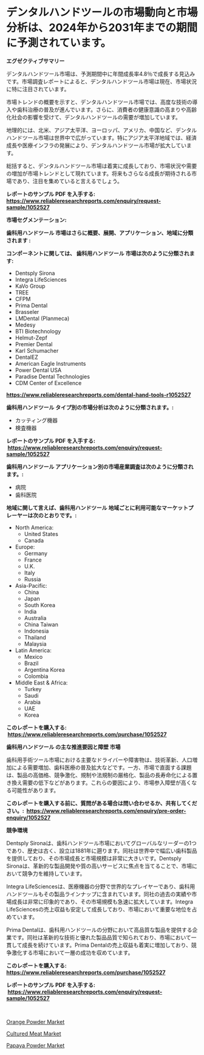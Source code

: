 <p><h1>デンタルハンドツールの市場動向と市場分析は、2024年から2031年までの期間に予測されています。</h1></p><p><strong>エグゼクティブサマリー</strong></p>
<p><p>デンタルハンドツール市場は、予測期間中に年間成長率4.8％で成長する見込みです。市場調査レポートによると、デンタルハンドツール市場は現在、市場状況に特に注目されています。</p><p>市場トレンドの概要を示すと、デンタルハンドツール市場では、高度な技術の導入や歯科治療の普及が進んでいます。さらに、消費者の健康意識の高まりや高齢化社会の影響を受けて、デンタルハンドツールの需要が増加しています。</p><p>地理的には、北米、アジア太平洋、ヨーロッパ、アメリカ、中国など、デンタルハンドツール市場は世界中で広がっています。特にアジア太平洋地域では、経済成長や医療インフラの発展により、デンタルハンドツール市場が拡大しています。</p><p>総括すると、デンタルハンドツール市場は着実に成長しており、市場状況や需要の増加が市場トレンドとして現れています。将来もさらなる成長が期待される市場であり、注目を集めていると言えるでしょう。</p></p>
<p><strong>レポートのサンプル PDF を入手する: <a href="https://www.reliableresearchreports.com/enquiry/request-sample/1052527">https://www.reliableresearchreports.com/enquiry/request-sample/1052527</a></strong></p>
<p><strong>市場セグメンテーション:</strong></p>
<p><strong> 歯科用ハンドツール 市場はさらに概要、展開、アプリケーション、地域に分類されます :</strong></p>
<p><strong>コンポーネントに関しては、 歯科用ハンドツール 市場は次のように分類されます: &nbsp;</strong></p>
<p><ul><li>Dentsply Sirona</li><li>Integra LifeSciences</li><li>KaVo Group</li><li>TREE</li><li>CFPM</li><li>Prima Dental</li><li>Brasseler</li><li>LMDental (Planmeca)</li><li>Medesy</li><li>BTI Biotechnology</li><li>Helmut-Zepf</li><li>Premier Dental</li><li>Karl Schumacher</li><li>DentalEZ</li><li>American Eagle Instruments</li><li>Power Dental USA</li><li>Paradise Dental Technologies</li><li>CDM Center of Excellence</li></ul></p>
<p><strong><a href="https://www.reliableresearchreports.com/dental-hand-tools-r1052527">https://www.reliableresearchreports.com/dental-hand-tools-r1052527</a></strong></p>
<p><strong> 歯科用ハンドツール タイプ別の市場分析は次のように分類されます。:</strong></p>
<p><ul><li>カッティング機器</li><li>検査機器</li></ul></p>
<p><strong>レポートのサンプル PDF を入手する: &nbsp;<a href="https://www.reliableresearchreports.com/enquiry/request-sample/1052527">https://www.reliableresearchreports.com/enquiry/request-sample/1052527</a></strong></p>
<p><strong> 歯科用ハンドツール アプリケーション別の市場産業調査は次のように分類されます。:</strong></p>
<p><ul><li>病院</li><li>歯科医院</li></ul></p>
<p><strong>地域に関して言えば、歯科用ハンドツール 地域ごとに利用可能なマーケットプレーヤーは次のとおりです。:</strong></p>
<p><ul>
    <li>
        North America:
        <ul>
            <li>United States</li>
            <li>Canada</li>
        </ul>
    </li>
    <li>
        Europe:
        <ul>
            <li>Germany</li>
            <li>France</li>
            <li>U.K.</li>
            <li>Italy</li>
            <li>Russia</li>
        </ul>
    </li>
    <li>
        Asia-Pacific:
        <ul>
            <li>China</li>
            <li>Japan</li>
            <li>South Korea</li>
            <li>India</li>
            <li>Australia</li>
            <li>China Taiwan</li>
            <li>Indonesia</li>
            <li>Thailand</li>
            <li>Malaysia</li>
        </ul>
    </li>
    <li>
        Latin America:
        <ul>
            <li>Mexico</li>
            <li>Brazil</li>
            <li>Argentina Korea</li>
            <li>Colombia</li>
        </ul>
    </li>
    <li>
        Middle East & Africa:
        <ul>
            <li>Turkey</li>
            <li>Saudi</li>
            <li>Arabia</li>
            <li>UAE</li>
            <li>Korea</li>
        </ul>
    </li>
    </ul></p>
<p><strong>このレポートを購入する: &nbsp;<a href="https://www.reliableresearchreports.com/purchase/1052527">https://www.reliableresearchreports.com/purchase/1052527</a></strong></p>
<p><strong>歯科用ハンドツール の主な推進要因と障壁 市場</strong></p>
<p><p>歯科用手術ツール市場における主要なドライバーや障害物は、技術革新、人口増加による需要増加、歯科医療の普及拡大などです。一方、市場で直面する課題は、製品の高価格、競争激化、規制や法規制の厳格化、製品の長寿命化による置き換え需要の低下などがあります。これらの要因により、市場参入障壁が高くなる可能性があります。</p></p>
<p><strong>このレポートを購入する前に、質問がある場合は問い合わせるか、共有してください。:&nbsp; <a href="https://www.reliableresearchreports.com/enquiry/pre-order-enquiry/1052527">https://www.reliableresearchreports.com/enquiry/pre-order-enquiry/1052527</a></strong></p>
<p><strong>競争環境</strong></p>
<p><p>Dentsply Sironaは、歯科ハンドツール市場においてグローバルなリーダーの1つであり、歴史は古く、設立は1881年に遡ります。同社は世界中で幅広い歯科製品を提供しており、その市場成長と市場規模は非常に大きいです。Dentsply Sironaは、革新的な製品開発や質の高いサービスに焦点を当てることで、市場において競争力を維持しています。</p><p>Integra LifeSciencesは、医療機器の分野で世界的なプレイヤーであり、歯科用ハンドツールもその製品ラインナップに含まれています。同社の過去の実績や市場成長は非常に印象的であり、その市場規模も急速に拡大しています。Integra LifeSciencesの売上収益も安定して成長しており、市場において重要な地位を占めています。</p><p>Prima Dentalは、歯科用ハンドツールの分野において高品質な製品を提供する企業です。同社は革新的な技術と優れた製品品質で知られており、市場において一貫して成長を続けています。Prima Dentalの売上収益も着実に増加しており、競争激化する市場において一層の成功を収めています。</p></p>
<p><strong>このレポートを購入する: &nbsp; <a href="https://www.reliableresearchreports.com/purchase/1052527">https://www.reliableresearchreports.com/purchase/1052527</a></strong></p>
<p><strong>レポートのサンプル PDF を入手する: &nbsp;<a href="https://www.reliableresearchreports.com/enquiry/request-sample/1052527">https://www.reliableresearchreports.com/enquiry/request-sample/1052527</a></strong><strong></strong></p>
<p>&nbsp;</p>
<p><p><a href="https://www.linkedin.com/pulse/orange-powder-market-insight-trends-growth-forecasted-from-knagc?trackingId=B4yDBdyCeN1d4B3H8gEzTQ%3D%3D">Orange Powder Market</a></p><p><a href="https://www.linkedin.com/pulse/cultured-meat-market-size-cagr-trends-2024-2030-brainorm-qokwf?trackingId=%2BI7s1K4c1GbHQwZbz9XA5Q%3D%3D">Cultured Meat Market</a></p><p><a href="https://www.linkedin.com/pulse/papaya-powder-market-analysis-its-cagr-segmentation-global-iah7c?trackingId=%2FGCkugGE4%2FTtx6nZvRzQ1A%3D%3D">Papaya Powder Market</a></p></p>